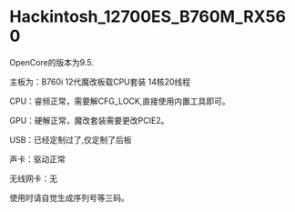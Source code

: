 # Hackintosh_12700ES_B760M_RX560

OpenCore的版本为9.5.

主板为：B760i 12代魔改板载CPU套装  14核20线程

CPU：睿频正常，需要解CFG_LOCK,直接使用内置工具即可。

GPU：硬解正常，魔改套装需要更改PCIE2。

USB：已经定制过了,仅定制了后板

声卡：驱动正常

无线网卡：无


使用时请自觉生成序列号等三码。
